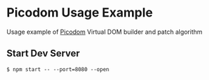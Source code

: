 # Picodom Usage Example

Usage example of [Picodom](https://github.com/picodom/picodom) Virtual DOM builder and patch algorithm

## Start Dev Server

```
$ npm start -- --port=8080 --open
```

